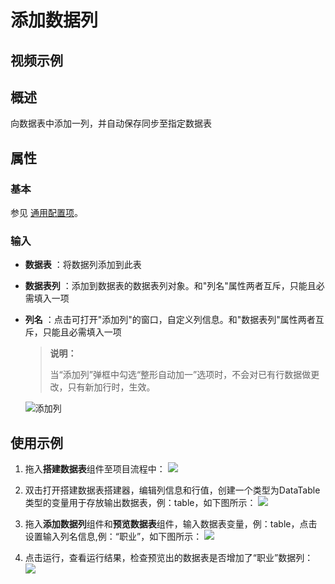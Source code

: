# 添加数据列

## 视频示例

## 概述

向数据表中添加一列，并自动保存同步至指定数据表

## 属性

### 基本

参见 [通用配置项](../Appendix/CommonConfigurationItems.md)。

### 输入

- **数据表** ：将数据列添加到此表
- **数据表列** ：添加到数据表的数据表列对象。和&quot;列名&quot;属性两者互斥，只能且必需填入一项
- **列名** ：点击可打开&quot;添加列&quot;的窗口，自定义列信息。和&quot;数据表列&quot;属性两者互斥，只能且必需填入一项

    >**说明：**
    >
    >当“添加列”弹框中勾选“整形自动加一”选项时，不会对已有行数据做更改，只有新加行时，生效。

    ![添加列](https://docimages.blob.core.chinacloudapi.cn/images/Activities/addcolumn20210512.png)

## 使用示例

1. 拖入**搭建数据表**组件至项目流程中：
![](https://docimages.blob.core.chinacloudapi.cn/images/Activities/BulidDataTable20201224.png)

2. 双击打开搭建数据表搭建器，编辑列信息和行值，创建一个类型为DataTable类型的变量用于存放输出数据表，例：table，如下图所示：
![](https://docimages.blob.core.chinacloudapi.cn/images/Activities/BulidDataTable2020122402.png)

3. 拖入**添加数据列**组件和**预览数据表**组件，输入数据表变量，例：table，点击设置输入列名信息,例：“职业”，如下图所示：
![](https://docimages.blob.core.chinacloudapi.cn/images/Activities/AddColumn20201228.png)

4. 点击运行，查看运行结果，检查预览出的数据表是否增加了“职业”数据列：
![](https://docimages.blob.core.chinacloudapi.cn/images/Activities/AddColumn2020122802.png)